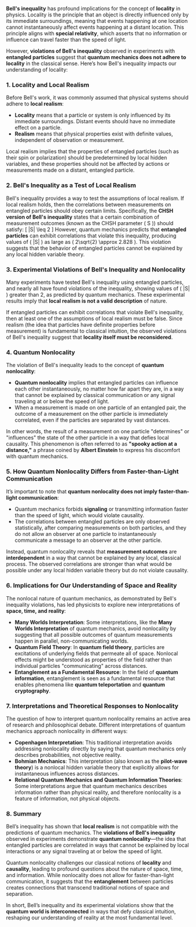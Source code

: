 **Bell's inequality** has profound implications for the concept of **locality** in physics. Locality is the principle that an object is directly influenced only by its immediate surroundings, meaning that events happening at one location cannot instantaneously affect events happening at a distant location. This principle aligns with **special relativity**, which asserts that no information or influence can travel faster than the speed of light.

However, **violations of Bell's inequality** observed in experiments with **entangled particles** suggest that **quantum mechanics does not adhere to locality** in the classical sense. Here’s how Bell's inequality impacts our understanding of locality:

### 1. Locality and Local Realism
Before Bell's work, it was commonly assumed that physical systems should adhere to **local realism**:
   - **Locality** means that a particle or system is only influenced by its immediate surroundings. Distant events should have no immediate effect on a particle.
   - **Realism** means that physical properties exist with definite values, independent of observation or measurement.

Local realism implies that the properties of entangled particles (such as their spin or polarization) should be predetermined by local hidden variables, and these properties should not be affected by actions or measurements made on a distant, entangled particle.

### 2. Bell's Inequality as a Test of Local Realism
Bell's inequality provides a way to test the assumptions of local realism. If local realism holds, then the correlations between measurements on entangled particles should obey certain limits. Specifically, the **CHSH version of Bell's inequality** states that a certain combination of measurement outcomes (known as the CHSH parameter \( S \)) should satisfy:
\[
|S| \leq 2
\]
However, quantum mechanics predicts that **entangled particles** can exhibit correlations that violate this inequality, producing values of \( |S| \) as large as \( 2\sqrt{2} \approx 2.828 \). This violation suggests that the behavior of entangled particles cannot be explained by any local hidden variable theory.

### 3. Experimental Violations of Bell's Inequality and Nonlocality
Many experiments have tested Bell's inequality using entangled particles, and nearly all have found violations of the inequality, showing values of \( |S| \) greater than 2, as predicted by quantum mechanics. These experimental results imply that **local realism is not a valid description** of nature.

If entangled particles can exhibit correlations that violate Bell's inequality, then at least one of the assumptions of local realism must be false. Since realism (the idea that particles have definite properties before measurement) is fundamental to classical intuition, the observed violations of Bell's inequality suggest that **locality itself must be reconsidered**.

### 4. Quantum Nonlocality
The violation of Bell's inequality leads to the concept of **quantum nonlocality**:
   - **Quantum nonlocality** implies that entangled particles can influence each other instantaneously, no matter how far apart they are, in a way that cannot be explained by classical communication or any signal traveling at or below the speed of light.
   - When a measurement is made on one particle of an entangled pair, the outcome of a measurement on the other particle is immediately correlated, even if the particles are separated by vast distances.

In other words, the result of a measurement on one particle "determines" or "influences" the state of the other particle in a way that defies local causality. This phenomenon is often referred to as **"spooky action at a distance,"** a phrase coined by **Albert Einstein** to express his discomfort with quantum mechanics.

### 5. How Quantum Nonlocality Differs from Faster-than-Light Communication
It’s important to note that **quantum nonlocality does not imply faster-than-light communication**:
   - Quantum mechanics forbids **signaling** or transmitting information faster than the speed of light, which would violate causality.
   - The correlations between entangled particles are only observed statistically, after comparing measurements on both particles, and they do not allow an observer at one particle to instantaneously communicate a message to an observer at the other particle.

Instead, quantum nonlocality reveals that **measurement outcomes** are **interdependent** in a way that cannot be explained by any local, classical process. The observed correlations are stronger than what would be possible under any local hidden variable theory but do not violate causality.

### 6. Implications for Our Understanding of Space and Reality
The nonlocal nature of quantum mechanics, as demonstrated by Bell's inequality violations, has led physicists to explore new interpretations of **space, time, and reality**:

   - **Many Worlds Interpretation**: Some interpretations, like the **Many Worlds Interpretation** of quantum mechanics, avoid nonlocality by suggesting that all possible outcomes of quantum measurements happen in parallel, non-communicating worlds.
   - **Quantum Field Theory**: In **quantum field theory**, particles are excitations of underlying fields that permeate all of space. Nonlocal effects might be understood as properties of the field rather than individual particles "communicating" across distances.
   - **Entanglement as a Fundamental Resource**: In the field of **quantum information**, entanglement is seen as a fundamental resource that enables phenomena like **quantum teleportation** and **quantum cryptography**.

### 7. Interpretations and Theoretical Responses to Nonlocality
The question of how to interpret quantum nonlocality remains an active area of research and philosophical debate. Different interpretations of quantum mechanics approach nonlocality in different ways:
   - **Copenhagen Interpretation**: This traditional interpretation avoids addressing nonlocality directly by saying that quantum mechanics only describes probabilities, not objective reality.
   - **Bohmian Mechanics**: This interpretation (also known as the **pilot-wave theory**) is a nonlocal hidden variable theory that explicitly allows for instantaneous influences across distances.
   - **Relational Quantum Mechanics and Quantum Information Theories**: Some interpretations argue that quantum mechanics describes information rather than physical reality, and therefore nonlocality is a feature of information, not physical objects.

### 8. Summary
Bell’s inequality has shown that **local realism** is not compatible with the predictions of quantum mechanics. The **violations of Bell's inequality** observed in experiments demonstrate **quantum nonlocality**—the idea that entangled particles are correlated in ways that cannot be explained by local interactions or any signal traveling at or below the speed of light.

Quantum nonlocality challenges our classical notions of **locality** and **causality**, leading to profound questions about the nature of space, time, and information. While nonlocality does not allow for faster-than-light communication, it suggests that the **entanglement** between particles creates connections that transcend traditional notions of space and separation.

In short, Bell’s inequality and its experimental violations show that the **quantum world is interconnected** in ways that defy classical intuition, reshaping our understanding of reality at the most fundamental level.

